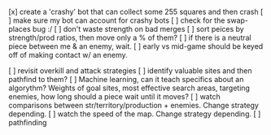 [x] create a 'crashy' bot that can collect some 255 squares and then crash
[ ] make sure my bot can account for crashy bots
[ ] check for the swap-places bug :/
[ ] don't waste strength on bad merges
[ ] sort peices by strength/prod ratios, then move only a % of them?
[ ] if there is a neutral piece between me & an enemy, wait.
[ ] early vs mid-game should be keyed off of making contact w/ an enemy.

[ ] revisit overkill and attack strategies
[ ] identify valuable sites and then pathfind to them?
[ ] Machine learning, can it teach specifics about an algorythm? Weights of goal sites, most effective search areas, targeting enemies, how long should a piece wait until it moves?
[ ] watch comparisons between str/territory/production + enemies. Change strategy depending.
[ ] watch the speed of the map. Change strategy depending.
[ ] pathfinding
